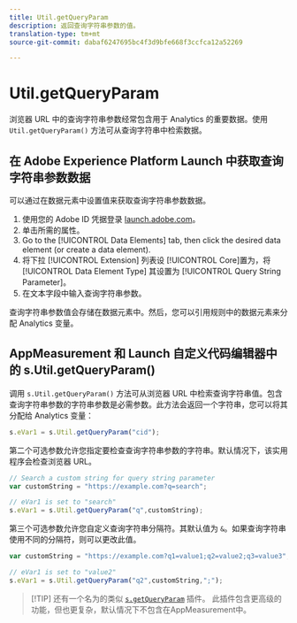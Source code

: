 ```yaml
---
title: Util.getQueryParam
description: 返回查询字符串参数的值。
translation-type: tm+mt
source-git-commit: dabaf6247695bc4f3d9bfe668f3ccfca12a52269

---
```



# Util.getQueryParam

浏览器 URL 中的查询字符串参数经常包含用于 Analytics 的重要数据。使用 `Util.getQueryParam()` 方法可从查询字符串中检索数据。

## 在 Adobe Experience Platform Launch 中获取查询字符串参数数据

可以通过在数据元素中设置值来获取查询字符串参数数据。

1. 使用您的 Adobe ID 凭据登录 [launch.adobe.com](https://launch.adobe.com)。
2. 单击所需的属性。
3. Go to the [!UICONTROL Data Elements] tab, then click the desired data element (or create a data element).
4. 将下拉 [!UICONTROL Extension] 列表设 [!UICONTROL Core]置为，将 [!UICONTROL Data Element Type] 其设置为 [!UICONTROL Query String Parameter]。
5. 在文本字段中输入查询字符串参数。

查询字符串参数值会存储在数据元素中。然后，您可以引用规则中的数据元素来分配 Analytics 变量。

## AppMeasurement 和 Launch 自定义代码编辑器中的 s.Util.getQueryParam()

调用 `s.Util.getQueryParam()` 方法可从浏览器 URL 中检索查询字符串值。包含查询字符串参数的字符串参数是必需参数。此方法会返回一个字符串，您可以将其分配给 Analytics 变量：

```js
s.eVar1 = s.Util.getQueryParam("cid");
```

第二个可选参数允许您指定要检查查询字符串参数的字符串。默认情况下，该实用程序会检查浏览器 URL。

```js
// Search a custom string for query string parameter
var customString = "https://example.com?q=search";

// eVar1 is set to "search"
s.eVar1 = s.Util.getQueryParam("q",customString);
```

第三个可选参数允许您自定义查询字符串分隔符。其默认值为 `&`。如果查询字符串使用不同的分隔符，则可以更改此值。

```js
var customString = "https://example.com?q1=value1;q2=value2;q3=value3";

// eVar1 is set to "value2"
s.eVar1 = s.Util.getQueryParam("q2",customString,";");
```

>[!TIP] 还有一个名为的类似 [`s.getQueryParam`](../plugins/getqueryparam.md) 插件。 此插件包含更高级的功能，但也更复杂，默认情况下不包含在AppMeasurement中。
